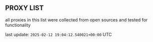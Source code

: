 ## PROXY LIST

all proxies in this list were collected from open sources and tested for functionality

last update: `2025-02-12 19:04:12.540021+00:00` UTC